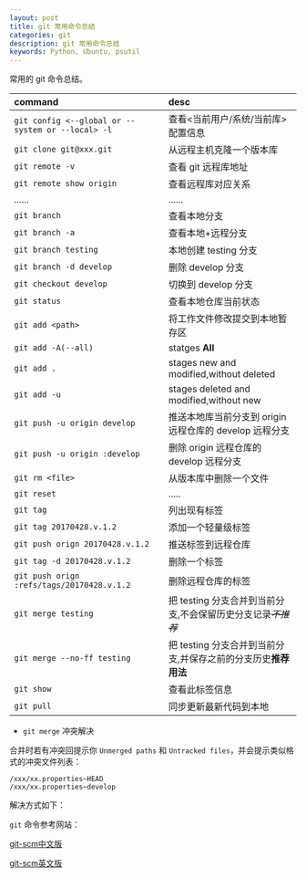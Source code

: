 ```yaml
---
layout: post
title: git 常用命令总结
categories: git
description: git 常用命令总结
keywords: Python, Ubuntu, psutil
---
```


常用的 git 命令总结。

| command                                              | desc |
|:-----------------------------------------------------|:------------|
| `git config <--global or --system or --local> -l`    | 查看<当前用户/系统/当前库>配置信息 |
| `git clone git@xxx.git`                              | 从远程主机克隆一个版本库 |
| `git remote -v`                                      | 查看 git 远程库地址 |
| `git remote show origin`                             | 查看远程库对应关系 |
| ......                                               | ...... |
| `git branch`                                         | 查看本地分支               |
| `git branch -a`                                      | 查看本地+远程分支 |
| `git branch testing`                                 | 本地创建 testing 分支         |
| `git branch -d develop`                              | 删除 develop 分支 |
| `git checkout develop`                               | 切换到 develop 分支 |
| `git status`                                         | 查看本地仓库当前状态  |
| `git add <path>`                                     | 将工作文件修改提交到本地暂存区  |
| `git add -A(--all)`                                  | statges **All**       |
| `git add .`                                          | stages new and modified,without deleted      |
| `git add -u`                                         | stages deleted and modified,without new       |
| `git push -u origin develop`                         | 推送本地库当前分支到 origin 远程仓库的 develop 远程分支        |
| `git push -u origin :develop`                        | 删除 origin 远程仓库的 develop 远程分支        |
| `git rm <file>`                                      | 从版本库中删除一个文件       |
| `git reset    `                                      | .....       |
| `git tag`                                            | 列出现有标签      |
| `git tag 20170428.v.1.2`                             | 添加一个轻量级标签        |
| `git push orign 20170428.v.1.2`                      | 推送标签到远程仓库        |
| `git tag -d 20170428.v.1.2`                          | 删除一个标签 |
| `git push orign :refs/tags/20170428.v.1.2`           | 删除远程仓库的标签        |
| `git merge testing`                                  | 把 testing 分支合并到当前分支,不会保留历史分支记录~~_不推荐_~~ |
| `git merge --no-ff testing`                          | 把 testing 分支合并到当前分支,并保存之前的分支历史**推荐用法** |
| `git show`                                           | 查看此标签信息       |
| `git pull`                                           | 同步更新最新代码到本地|

- `git merge` 冲突解决

合并时若有冲突回提示你 `Unmerged paths` 和 `Untracked files`，并会提示类似格式的冲突文件列表：
```
/xxx/xx.properties~HEAD
/xxx/xx.properties~develop
```
解决方式如下：


`git` 命令参考网站：

[git-scm中文版](https://git-scm.com/book/zh/v2 "https://git-scm.com/book/zh/v2")

[git-scm英文版](https://git-scm.com/book/en/v2 "https://git-scm.com/book/en/v2")
